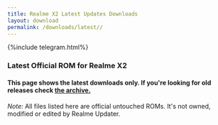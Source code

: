 ```yaml
---
title: Realme X2 Latest Updates Downloads
layout: download
permalink: /downloads/latest//
---
```

<script>
    $(document).ready(function () {
        loadLatest("");
    });
</script>

{%include telegram.html%}

<div class="col-12 mx-auto">
    <h3 class="title bg-light p-2 rounded">Latest Official ROM for Realme X2</h3>
    <h4>This page shows the latest downloads only. If you're looking for old releases check
        <a href="/downloads/archive//">the archive.</a></h4>
    <p><i>Note: </i>All files listed here are official untouched ROMs.
        It's not owned, modified or edited by Realme Updater.</p>
    <div id="downloads">
    </div>
</div>
